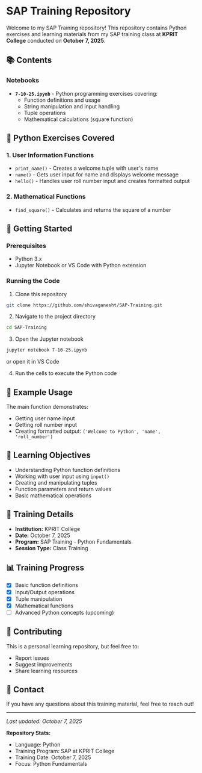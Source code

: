 # SAP Training Repository

Welcome to my SAP Training repository! This repository contains Python exercises and learning materials from my SAP training class at **KPRIT College** conducted on **October 7, 2025**.

## 📚 Contents

### Notebooks
- **`7-10-25.ipynb`** - Python programming exercises covering:
  - Function definitions and usage
  - String manipulation and input handling
  - Tuple operations
  - Mathematical calculations (square function)

## 🐍 Python Exercises Covered

### 1. User Information Functions
- `print_name()` - Creates a welcome tuple with user's name
- `name()` - Gets user input for name and displays welcome message
- `hello()` - Handles user roll number input and creates formatted output

### 2. Mathematical Functions
- `find_square()` - Calculates and returns the square of a number

## 🚀 Getting Started

### Prerequisites
- Python 3.x
- Jupyter Notebook or VS Code with Python extension

### Running the Code
1. Clone this repository
```bash
git clone https://github.com/shivaganesht/SAP-Training.git
```

2. Navigate to the project directory
```bash
cd SAP-Training
```

3. Open the Jupyter notebook
```bash
jupyter notebook 7-10-25.ipynb
```
or open it in VS Code

4. Run the cells to execute the Python code

## 📝 Example Usage

The main function demonstrates:
- Getting user name input
- Getting roll number input
- Creating formatted output: `('Welcome to Python', 'name', 'roll_number')`

## 🎯 Learning Objectives

- Understanding Python function definitions
- Working with user input using `input()`
- Creating and manipulating tuples
- Function parameters and return values
- Basic mathematical operations

## 🏫 Training Details

- **Institution:** KPRIT College
- **Date:** October 7, 2025
- **Program:** SAP Training - Python Fundamentals
- **Session Type:** Class Training

## 📊 Training Progress

- [x] Basic function definitions
- [x] Input/Output operations
- [x] Tuple manipulation
- [x] Mathematical functions
- [ ] Advanced Python concepts (upcoming)

## 🤝 Contributing

This is a personal learning repository, but feel free to:
- Report issues
- Suggest improvements
- Share learning resources

## 📧 Contact

If you have any questions about this training material, feel free to reach out!

---
*Last updated: October 7, 2025*

**Repository Stats:**
- Language: Python
- Training Program: SAP at KPRIT College
- Training Date: October 7, 2025
- Focus: Python Fundamentals